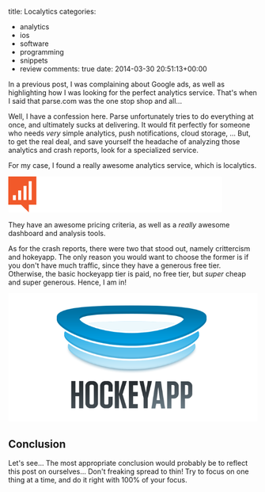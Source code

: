 title: Localytics
categories:
- analytics
- ios
- software
- programming
- snippets
- review
comments: true
date: 2014-03-30 20:51:13+00:00

In a previous post, I was complaining about Google ads, as well as highlighting how I was looking for the perfect analytics service. That's when I said that parse.com was the one stop shop and all...

Well, I have a confession here. Parse unfortunately tries to do everything at once, and ultimately sucks at delivering. It would fit perfectly for someone who needs _very_ simple analytics, push notifications, cloud storage, ... But, to get the real deal, and save yourself the headache of analyzing those analytics and crash reports, look for a specialized service.

For my case, I found a really awesome analytics service, which is localytics.

![image](/images/localytics.png)

They have an awesome pricing criteria, as well as a _really_ awesome dashboard and analysis tools.

As for the crash reports, there were two that stood out, namely crittercism and hokeyapp. The only reason you would want to choose the former is if you don't have much traffic, since they have a generous free tier. Otherwise, the basic hockeyapp tier is paid, no free tier, but _super_ cheap and super generous. Hence, I am in!

![image](/images/hockeyapp_logo.png)

## Conclusion

Let's see... The most appropriate conclusion would probably be to reflect this post on ourselves... Don't freaking spread to thin! Try to focus on one thing at a time, and do it right with 100% of your focus.
